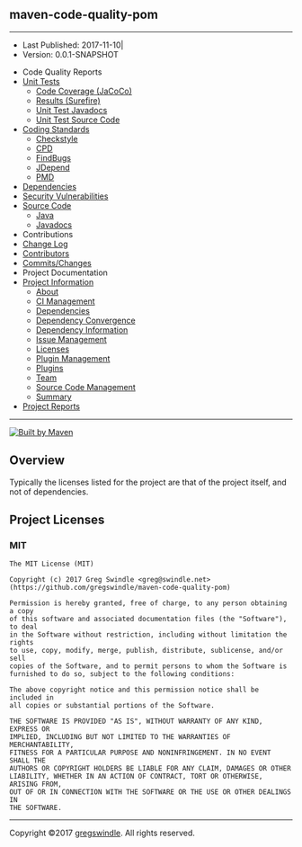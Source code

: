 ## maven-code-quality-pom

-----

  - Last Published: 2017-11-10|
  - Version: 0.0.1-SNAPSHOT

<!-- end list -->

  - Code Quality Reports
  - [Unit Tests](surefire-report.md "Unit Tests")
      - [Code Coverage
        (JaCoCo)](jacoco/index.md "Code Coverage (JaCoCo)")
      - [Results (Surefire)](surefire-report.md "Results (Surefire)")
      - [Unit Test
        Javadocs](testapidocs/index.md "Unit Test Javadocs")
      - [Unit Test Source
        Code](xref-test/index.md "Unit Test Source Code")
  - [Coding Standards](checkstyle.md "Coding Standards")
      - [Checkstyle](checkstyle.md "Checkstyle")
      - [CPD](cpd.md "CPD")
      - [FindBugs](findbugs.md "FindBugs")
      - [JDepend](jdepend-report.md "JDepend")
      - [PMD](pmd.md "PMD")
  - [Dependencies](dependency-updates-report.md "Dependencies")
  - [Security Vulnerabilities](codenarc.md "Security Vulnerabilities")
  - [Source Code](xref/index.md "Source Code")
      - [Java](xref/index.md "Java")
      - [Javadocs](apidocs/index.md "Javadocs")
  - Contributions
  - [Change Log](changelog.md "Change Log")
  - [Contributors](dev-activity.md "Contributors")
  - [Commits/Changes](file-activity.md "Commits/Changes")
  - Project Documentation
  - [Project Information](project-info.md "Project Information")
      - [About](index.md "About")
      - [CI Management](integration.md "CI Management")
      - [Dependencies](dependencies.md "Dependencies")
      - [Dependency
        Convergence](dependency-convergence.md "Dependency Convergence")
      - [Dependency
        Information](dependency-info.md "Dependency Information")
      - [Issue Management](issue-tracking.md "Issue Management")
      - [Licenses](#)
      - [Plugin Management](plugin-management.md "Plugin Management")
      - [Plugins](plugins.md "Plugins")
      - [Team](team-list.md "Team")
      - [Source Code
        Management](source-repository.md "Source Code Management")
      - [Summary](project-summary.md "Summary")
  - [Project Reports](project-reports.md "Project Reports")

-----

[![Built by
Maven](./images/logos/maven-feather.png)](http://maven.apache.org/ "Built by Maven")

## Overview

Typically the licenses listed for the project are that of the project
itself, and not of dependencies.

## Project Licenses

### MIT

```    
The MIT License (MIT)

Copyright (c) 2017 Greg Swindle <greg@swindle.net> (https://github.com/gregswindle/maven-code-quality-pom)

Permission is hereby granted, free of charge, to any person obtaining a copy
of this software and associated documentation files (the "Software"), to deal
in the Software without restriction, including without limitation the rights
to use, copy, modify, merge, publish, distribute, sublicense, and/or sell
copies of the Software, and to permit persons to whom the Software is
furnished to do so, subject to the following conditions:

The above copyright notice and this permission notice shall be included in
all copies or substantial portions of the Software.

THE SOFTWARE IS PROVIDED "AS IS", WITHOUT WARRANTY OF ANY KIND, EXPRESS OR
IMPLIED, INCLUDING BUT NOT LIMITED TO THE WARRANTIES OF MERCHANTABILITY,
FITNESS FOR A PARTICULAR PURPOSE AND NONINFRINGEMENT. IN NO EVENT SHALL THE
AUTHORS OR COPYRIGHT HOLDERS BE LIABLE FOR ANY CLAIM, DAMAGES OR OTHER
LIABILITY, WHETHER IN AN ACTION OF CONTRACT, TORT OR OTHERWISE, ARISING FROM,
OUT OF OR IN CONNECTION WITH THE SOFTWARE OR THE USE OR OTHER DEALINGS IN
THE SOFTWARE.
```

-----

Copyright ©2017 [gregswindle](https://github.com/gregswindle). All
rights reserved.
